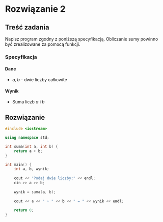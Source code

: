 # Rozwiązanie 2

## Treść zadania

Napisz program zgodny z poniższą specyfikacją. Obliczanie sumy powinno być zrealizowane za pomocą funkcji.

### Specyfikacja

#### Dane

* $a, b$ - dwie liczby całkowite

#### Wynik

* Suma liczb $a$ i $b$ 

## Rozwiązanie

```cpp
#include <iostream>

using namespace std;

int suma(int a, int b) {
    return a + b;
}

int main() {
    int a, b, wynik;
    
    cout << "Podaj dwie liczby:" << endl;
    cin >> a >> b;
    
    wynik = suma(a, b);
    
    cout << a << " + " << b << " = " << wynik << endl;
    
    return 0;
}
```
